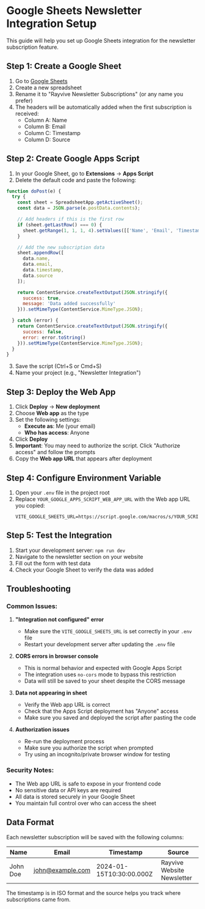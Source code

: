 # Google Sheets Newsletter Integration Setup

This guide will help you set up Google Sheets integration for the newsletter subscription feature.

## Step 1: Create a Google Sheet

1. Go to [Google Sheets](https://sheets.google.com)
2. Create a new spreadsheet
3. Rename it to "Rayvive Newsletter Subscriptions" (or any name you prefer)
4. The headers will be automatically added when the first subscription is received:
   - Column A: Name
   - Column B: Email
   - Column C: Timestamp
   - Column D: Source

## Step 2: Create Google Apps Script

1. In your Google Sheet, go to **Extensions** → **Apps Script**
2. Delete the default code and paste the following:

```javascript
function doPost(e) {
  try {
    const sheet = SpreadsheetApp.getActiveSheet();
    const data = JSON.parse(e.postData.contents);

    // Add headers if this is the first row
    if (sheet.getLastRow() === 0) {
      sheet.getRange(1, 1, 1, 4).setValues([['Name', 'Email', 'Timestamp', 'Source']]);
    }

    // Add the new subscription data
    sheet.appendRow([
      data.name,
      data.email,
      data.timestamp,
      data.source
    ]);

    return ContentService.createTextOutput(JSON.stringify({
      success: true,
      message: 'Data added successfully'
    })).setMimeType(ContentService.MimeType.JSON);

  } catch (error) {
    return ContentService.createTextOutput(JSON.stringify({
      success: false,
      error: error.toString()
    })).setMimeType(ContentService.MimeType.JSON);
  }
}
```

3. Save the script (Ctrl+S or Cmd+S)
4. Name your project (e.g., "Newsletter Integration")

## Step 3: Deploy the Web App

1. Click **Deploy** → **New deployment**
2. Choose **Web app** as the type
3. Set the following settings:
   - **Execute as**: Me (your email)
   - **Who has access**: Anyone
4. Click **Deploy**
5. **Important**: You may need to authorize the script. Click "Authorize access" and follow the prompts
6. Copy the **Web app URL** that appears after deployment

## Step 4: Configure Environment Variable

1. Open your `.env` file in the project root
2. Replace `YOUR_GOOGLE_APPS_SCRIPT_WEB_APP_URL` with the Web app URL you copied:
   ```
   VITE_GOOGLE_SHEETS_URL=https://script.google.com/macros/s/YOUR_SCRIPT_ID/exec
   ```

## Step 5: Test the Integration

1. Start your development server: `npm run dev`
2. Navigate to the newsletter section on your website
3. Fill out the form with test data
4. Check your Google Sheet to verify the data was added

## Troubleshooting

### Common Issues:

1. **"Integration not configured" error**
   - Make sure the `VITE_GOOGLE_SHEETS_URL` is set correctly in your `.env` file
   - Restart your development server after updating the `.env` file

2. **CORS errors in browser console**
   - This is normal behavior and expected with Google Apps Script
   - The integration uses `no-cors` mode to bypass this restriction
   - Data will still be saved to your sheet despite the CORS message

3. **Data not appearing in sheet**
   - Verify the Web app URL is correct
   - Check that the Apps Script deployment has "Anyone" access
   - Make sure you saved and deployed the script after pasting the code

4. **Authorization issues**
   - Re-run the deployment process
   - Make sure you authorize the script when prompted
   - Try using an incognito/private browser window for testing

### Security Notes:

- The Web app URL is safe to expose in your frontend code
- No sensitive data or API keys are required
- All data is stored securely in your Google Sheet
- You maintain full control over who can access the sheet

## Data Format

Each newsletter subscription will be saved with the following columns:

| Name | Email | Timestamp | Source |
|------|-------|-----------|--------|
| John Doe | john@example.com | 2024-01-15T10:30:00.000Z | Rayvive Website Newsletter |

The timestamp is in ISO format and the source helps you track where subscriptions came from.
